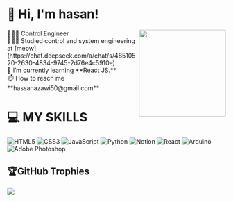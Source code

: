 # 👋 Hi, I'm hasan!
<img align='right' src='https://user-images.githubusercontent.com/5713670/87202985-820dcb80-c2b6-11ea-9f56-7ec461c497c3.gif' width='200"'>
👩🏻‍💻 Control Engineer<br/>
👩🏻‍🎓 Studied control and system engineering at [meow](https://chat.deepseek.com/a/chat/s/48510520-2630-4834-9745-2d76e4c5910e)<br/>
🌱 I’m currently learning **React JS.**<br/>
 📫 How to reach me **hassanazawi50@gmail.com**


# 💻 MY SKILLS
![HTML5](https://img.shields.io/badge/html5-%23E34F26.svg?style=for-the-badge&logo=html5&logoColor=white)
![CSS3](https://img.shields.io/badge/css3-%231572B6.svg?style=for-the-badge&logo=css3&logoColor=white)
![JavaScript](https://img.shields.io/badge/javascript-%23323330.svg?style=for-the-badge&logo=javascript&logoColor=%23F7DF1E)
![Python](https://img.shields.io/badge/python-3670A0?style=for-the-badge&logo=python&logoColor=ffdd54)
![Notion](https://img.shields.io/badge/Notion-%23000000.svg?style=for-the-badge&logo=notion&logoColor=white)
![React](https://img.shields.io/badge/react-%2320232a.svg?style=for-the-badge&logo=react&logoColor=%2361DAFB)
![Arduino](https://img.shields.io/badge/-Arduino-00979D?style=for-the-badge&logo=Arduino&logoColor=white) ![Adobe Photoshop](https://img.shields.io/badge/adobephotoshop-%2331A8FF.svg?style=for-the-badge&logo=adobephotoshop&logoColor=white)




## 🏆GitHub Trophies
![](https://github-trophies.vercel.app/?username=Hasan580&theme=gitdimmed&no-frame=false&no-bg=false&margin-w=4)

